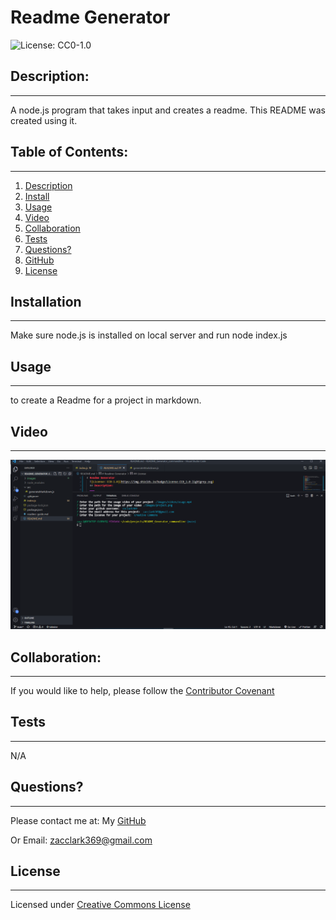 # Readme Generator
  ![License: CC0-1.0](https://img.shields.io/badge/License-CC0_1.0-lightgrey.svg)
  ## Description:
  ___
  A node.js program that takes input and creates a readme. This README was created using it.
  ## Table of Contents:
  ___
  1) [Description](#description)
  2) [Install](#installation)
  3) [Usage](#usage)
  4) [Video](#video)
  5) [Collaboration](#collaboration)
  6) [Tests](#tests)
  7) [Questions?](#questions?)
  8) [GitHub](#gitHub)
  9) [License](#license)
  ## Installation
  ___
  Make sure node.js is installed on local server and run node index.js
  ## Usage
  ___
  to create a Readme for a project in markdown.
  ## Video
  ___
  [![Demo Video](images/project.png)](https://drive.google.com/file/d/1ypcI3upMXpIMX7kNFrOk0uY3qHIKrTzB/view?usp=sharing "Demo Video")
  ## Collaboration:
  ___
  If you would like to help, please follow the [Contributor Covenant](https://www.contributor-covenant.org/)
  ## Tests
  ___
  N/A
  ## Questions?
  ___
  Please contact me at:
  My [GitHub](https://github.com/zaclark369)
  
  Or Email:
  <zacclark369@gmail.com>
  
  ## License
  ______
  Licensed under [Creative Commons License](https://creativecommons.org/publicdomain/zero/1.0/)

  
